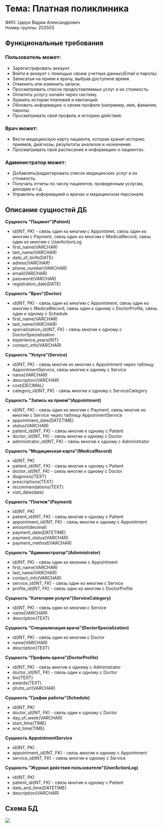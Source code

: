 # Тема: Платная поликлиника
ФИО: Царук Вадим Александрович  
Номер группы: 253503  
## Функциональные требования
### Пользователь может:  
   - Зарегистрировать аккаунт.  
   - Войти в аккаунт с помощью своиж учетных данных(Email и пароль).
   - Записатья на прием к врачу, выбрав доступное время.
   - Отменить или изменить записи.
   - Просматривать список предоставляемых услуг и их стоимость.
   - Оплатить услугу онлайн через систему.
   - Хранить истории платежей и квитанций.
   - Обновить информацию о своем профиле (например, имя, фамилия, пароль).
   - Просматривать свой профиль и историю действий.
### Врач может:
   - Вести медицинскую карту пациента, которая хранит историю приемов, диагнозы, результаты анализов и назначения.
   - Просматривать своё расписание и информацию о пациентах.
### Администратор может:
   - Добавлять/редактировать список медицинских услуг и их стоимость.
   - Получать отчеты по числу пациентов, проведенным услугам, доходам и т.д.
   - Управлять информацией о врачах и медицинском персонале.
## Описание сущностей ДБ
**Сущность "Пациент"(Patient)**
- id(INT, PK) - связь один ко многим с Appointmet, связь один ко многим с Payment, связь один ко многим с MedicalRecord, связь один ко многим с UserActionLog
- first_name(VARCHAR)
- last_name(VARCHAR)
- date_of_birth(DATE)
- adress(VARCHAR)
- phone_number(VARCHAR)
- email(VARCHAR)
- password(VARCHAR)
- registration_date(DATE)

**Сущность "Врач"(Doctor)**
- id(INT, PK) - связь один ко многим с Appointment, связь один ко многим с MedicalRecord, связь один к одному с DoctorProfile, связь один к одному с Schedule
- first_name(VARCHAR)
- last_name(VARCHAR)
- specialization_id(INT, FK) - связь многие к одному с DoctorSpezialization
- experience_years(INT)
- contact_info(VARCHAR)

**Сущность "Услуга"(Service)**  
- id(INT, PK) - связь многие ко многим с Appointment через таблицу AppointmentService, связь многие к одному с Service
- name(VARCHAR)
- description(VARCHAR)
- cost(DECIMAL)
- category_id(INT, FK) - связь многие к одному с ServiceCategory

**Сущность "Запись на прием"(Appointment)**  
- id(INT, PK) - связь один ко многим с Payment, связь многие ко многим с Service через таблицу AppoinmentService
- appointment_date(DATETIME)
- status(VARCHAR)
- patient_id(INT, FK) - связь многие к одному с Patient
- doctor_id(INT, FK) - связь многие к одному с Doctor
- administrator_id(INT, FK) - связь многие к одному с Administrator

**Сущность "Медицинская карта"(MedicalRecord)**  
- id(INT, PK)
- patient_id(INT, FK) - связь многие к одному с Patient
- doctor_id(INT, FK) - связь многие к одному с Doctor
- diagnosis(TEXT)
- prescriptions(TEXT)
- recommendations(TEXT)
- visit_date(date)

**Сущность "Платеж"(Payment)**  
- id(INT, PK)
- patient_id(INT, FK) - связь многие к одному с Patient
- appointment_id(INT, FK) - связь многие к одному с Appointment
- amount(decimal)
- payment_date(DATETIME)
- payment_status(VARCHAR)
- payment_method(VARCHAR)

**Сущность "Администратор"(Administrator)**  
- id(INT, PK) - связь один ко мноним с Appointment
- first_name(VARCHAR)
- last_name(VARCHAR)
- contact_info(VARCHAR)
- service_id(INT, FK) - связь один ко многим с Service
- profile_id(INT, FK) - связь один ко многим с DoctorProfile

**Сущность "Категория услуги"(ServiceCategory)**  
- id(INT, PK) - связь один ко многим с Service
- name(VARCHAR)
- description(TEXT)

**Сущность "Специализация врача"(DoctorSpecialization)**  
- id(INT, PK) - связь один ко многим с Doctor
- name(VARCHAR)
- description(TEXT)

**Сущность "Профиль врача"(DoctorProfile)**  
- id(INT, PK) - связь многие к одному с Administrator
- doctor_id(INT, FK) - связь один к одному с Doctor
- bio(TEXT)
- awards(TEXT)
- photo_url(VARCHAR)

**Сущность "График работы"(Schedule)**  
- id(INT, PK)
- doctor_id(INT, FK) - связь один к одному с Doctor
- day_of_week(VARCHAR)
- start_time(TIME)
- end_time(TIME)

**Сущность AppointmentService**  
- id(INT, PK)
- appointment_id(INT, FK) - связь многие к одному с Appointment
- service_id(INT, FK) - связь многие к одному с Service

**Сущность "Журнал действия пользователя"(UserActionLog)**  
- id(INT, PK)
- patient_id(INT, FK) - связь многие к одному с Patient
- date_and_time(DATETIME)
- description(VARCHAR)

## Схема БД
![](DB.drawio(1).svg)
